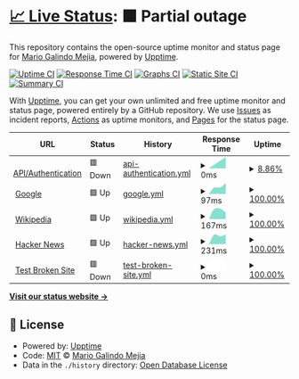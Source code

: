 # [📈 Live Status](https://mario-galindo.github.io/monitor): <!--live status--> **🟧 Partial outage**

This repository contains the open-source uptime monitor and status page for [Mario Galindo Mejia](https://www.developersindustry.com/), powered by [Upptime](https://github.com/upptime/upptime).

[![Uptime CI](https://github.com/mario-galindo/monitor/workflows/Uptime%20CI/badge.svg)](https://github.com/mario-galindo/monitor/actions?query=workflow%3A%22Uptime+CI%22)
[![Response Time CI](https://github.com/mario-galindo/monitor/workflows/Response%20Time%20CI/badge.svg)](https://github.com/mario-galindo/monitor/actions?query=workflow%3A%22Response+Time+CI%22)
[![Graphs CI](https://github.com/mario-galindo/monitor/workflows/Graphs%20CI/badge.svg)](https://github.com/mario-galindo/monitor/actions?query=workflow%3A%22Graphs+CI%22)
[![Static Site CI](https://github.com/mario-galindo/monitor/workflows/Static%20Site%20CI/badge.svg)](https://github.com/mario-galindo/monitor/actions?query=workflow%3A%22Static+Site+CI%22)
[![Summary CI](https://github.com/mario-galindo/monitor/workflows/Summary%20CI/badge.svg)](https://github.com/mario-galindo/monitor/actions?query=workflow%3A%22Summary+CI%22)

With [Upptime](https://upptime.js.org), you can get your own unlimited and free uptime monitor and status page, powered entirely by a GitHub repository. We use [Issues](https://github.com/mario-galindo/monitor/issues) as incident reports, [Actions](https://github.com/mario-galindo/monitor/actions) as uptime monitors, and [Pages](https://mario-galindo.github.io/monitor) for the status page.

<!--start: status pages-->
<!-- This summary is generated by Upptime (https://github.com/upptime/upptime) -->
<!-- Do not edit this manually, your changes will be overwritten -->
<!-- prettier-ignore -->
| URL | Status | History | Response Time | Uptime |
| --- | ------ | ------- | ------------- | ------ |
| <img alt="" src="https://favicons.githubusercontent.com/devauth.airlinemro.parts" height="13"> [API/Authentication](https://devauth.airlinemro.parts/) | 🟥 Down | [api-authentication.yml](https://github.com/mario-galindo/monitor/commits/HEAD/history/api-authentication.yml) | <details><summary><img alt="Response time graph" src="./graphs/api-authentication/response-time-week.png" height="20"> 0ms</summary><br><a href="https://mario-galindo.github.io/monitor/history/api-authentication"><img alt="Response time 0" src="https://img.shields.io/endpoint?url=https%3A%2F%2Fraw.githubusercontent.com%2Fmario-galindo%2Fmonitor%2FHEAD%2Fapi%2Fapi-authentication%2Fresponse-time.json"></a><br><a href="https://mario-galindo.github.io/monitor/history/api-authentication"><img alt="24-hour response time 0" src="https://img.shields.io/endpoint?url=https%3A%2F%2Fraw.githubusercontent.com%2Fmario-galindo%2Fmonitor%2FHEAD%2Fapi%2Fapi-authentication%2Fresponse-time-day.json"></a><br><a href="https://mario-galindo.github.io/monitor/history/api-authentication"><img alt="7-day response time 0" src="https://img.shields.io/endpoint?url=https%3A%2F%2Fraw.githubusercontent.com%2Fmario-galindo%2Fmonitor%2FHEAD%2Fapi%2Fapi-authentication%2Fresponse-time-week.json"></a><br><a href="https://mario-galindo.github.io/monitor/history/api-authentication"><img alt="30-day response time 0" src="https://img.shields.io/endpoint?url=https%3A%2F%2Fraw.githubusercontent.com%2Fmario-galindo%2Fmonitor%2FHEAD%2Fapi%2Fapi-authentication%2Fresponse-time-month.json"></a><br><a href="https://mario-galindo.github.io/monitor/history/api-authentication"><img alt="1-year response time 0" src="https://img.shields.io/endpoint?url=https%3A%2F%2Fraw.githubusercontent.com%2Fmario-galindo%2Fmonitor%2FHEAD%2Fapi%2Fapi-authentication%2Fresponse-time-year.json"></a></details> | <details><summary><a href="https://mario-galindo.github.io/monitor/history/api-authentication">8.86%</a></summary><a href="https://mario-galindo.github.io/monitor/history/api-authentication"><img alt="All-time uptime 8.86%" src="https://img.shields.io/endpoint?url=https%3A%2F%2Fraw.githubusercontent.com%2Fmario-galindo%2Fmonitor%2FHEAD%2Fapi%2Fapi-authentication%2Fuptime.json"></a><br><a href="https://mario-galindo.github.io/monitor/history/api-authentication"><img alt="24-hour uptime 8.86%" src="https://img.shields.io/endpoint?url=https%3A%2F%2Fraw.githubusercontent.com%2Fmario-galindo%2Fmonitor%2FHEAD%2Fapi%2Fapi-authentication%2Fuptime-day.json"></a><br><a href="https://mario-galindo.github.io/monitor/history/api-authentication"><img alt="7-day uptime 8.86%" src="https://img.shields.io/endpoint?url=https%3A%2F%2Fraw.githubusercontent.com%2Fmario-galindo%2Fmonitor%2FHEAD%2Fapi%2Fapi-authentication%2Fuptime-week.json"></a><br><a href="https://mario-galindo.github.io/monitor/history/api-authentication"><img alt="30-day uptime 8.86%" src="https://img.shields.io/endpoint?url=https%3A%2F%2Fraw.githubusercontent.com%2Fmario-galindo%2Fmonitor%2FHEAD%2Fapi%2Fapi-authentication%2Fuptime-month.json"></a><br><a href="https://mario-galindo.github.io/monitor/history/api-authentication"><img alt="1-year uptime 8.86%" src="https://img.shields.io/endpoint?url=https%3A%2F%2Fraw.githubusercontent.com%2Fmario-galindo%2Fmonitor%2FHEAD%2Fapi%2Fapi-authentication%2Fuptime-year.json"></a></details>
| <img alt="" src="https://favicons.githubusercontent.com/www.google.com" height="13"> [Google](https://www.google.com) | 🟩 Up | [google.yml](https://github.com/mario-galindo/monitor/commits/HEAD/history/google.yml) | <details><summary><img alt="Response time graph" src="./graphs/google/response-time-week.png" height="20"> 97ms</summary><br><a href="https://mario-galindo.github.io/monitor/history/google"><img alt="Response time 97" src="https://img.shields.io/endpoint?url=https%3A%2F%2Fraw.githubusercontent.com%2Fmario-galindo%2Fmonitor%2FHEAD%2Fapi%2Fgoogle%2Fresponse-time.json"></a><br><a href="https://mario-galindo.github.io/monitor/history/google"><img alt="24-hour response time 97" src="https://img.shields.io/endpoint?url=https%3A%2F%2Fraw.githubusercontent.com%2Fmario-galindo%2Fmonitor%2FHEAD%2Fapi%2Fgoogle%2Fresponse-time-day.json"></a><br><a href="https://mario-galindo.github.io/monitor/history/google"><img alt="7-day response time 97" src="https://img.shields.io/endpoint?url=https%3A%2F%2Fraw.githubusercontent.com%2Fmario-galindo%2Fmonitor%2FHEAD%2Fapi%2Fgoogle%2Fresponse-time-week.json"></a><br><a href="https://mario-galindo.github.io/monitor/history/google"><img alt="30-day response time 97" src="https://img.shields.io/endpoint?url=https%3A%2F%2Fraw.githubusercontent.com%2Fmario-galindo%2Fmonitor%2FHEAD%2Fapi%2Fgoogle%2Fresponse-time-month.json"></a><br><a href="https://mario-galindo.github.io/monitor/history/google"><img alt="1-year response time 97" src="https://img.shields.io/endpoint?url=https%3A%2F%2Fraw.githubusercontent.com%2Fmario-galindo%2Fmonitor%2FHEAD%2Fapi%2Fgoogle%2Fresponse-time-year.json"></a></details> | <details><summary><a href="https://mario-galindo.github.io/monitor/history/google">100.00%</a></summary><a href="https://mario-galindo.github.io/monitor/history/google"><img alt="All-time uptime 100.00%" src="https://img.shields.io/endpoint?url=https%3A%2F%2Fraw.githubusercontent.com%2Fmario-galindo%2Fmonitor%2FHEAD%2Fapi%2Fgoogle%2Fuptime.json"></a><br><a href="https://mario-galindo.github.io/monitor/history/google"><img alt="24-hour uptime 100.00%" src="https://img.shields.io/endpoint?url=https%3A%2F%2Fraw.githubusercontent.com%2Fmario-galindo%2Fmonitor%2FHEAD%2Fapi%2Fgoogle%2Fuptime-day.json"></a><br><a href="https://mario-galindo.github.io/monitor/history/google"><img alt="7-day uptime 100.00%" src="https://img.shields.io/endpoint?url=https%3A%2F%2Fraw.githubusercontent.com%2Fmario-galindo%2Fmonitor%2FHEAD%2Fapi%2Fgoogle%2Fuptime-week.json"></a><br><a href="https://mario-galindo.github.io/monitor/history/google"><img alt="30-day uptime 100.00%" src="https://img.shields.io/endpoint?url=https%3A%2F%2Fraw.githubusercontent.com%2Fmario-galindo%2Fmonitor%2FHEAD%2Fapi%2Fgoogle%2Fuptime-month.json"></a><br><a href="https://mario-galindo.github.io/monitor/history/google"><img alt="1-year uptime 100.00%" src="https://img.shields.io/endpoint?url=https%3A%2F%2Fraw.githubusercontent.com%2Fmario-galindo%2Fmonitor%2FHEAD%2Fapi%2Fgoogle%2Fuptime-year.json"></a></details>
| <img alt="" src="https://favicons.githubusercontent.com/en.wikipedia.org" height="13"> [Wikipedia](https://en.wikipedia.org) | 🟩 Up | [wikipedia.yml](https://github.com/mario-galindo/monitor/commits/HEAD/history/wikipedia.yml) | <details><summary><img alt="Response time graph" src="./graphs/wikipedia/response-time-week.png" height="20"> 167ms</summary><br><a href="https://mario-galindo.github.io/monitor/history/wikipedia"><img alt="Response time 167" src="https://img.shields.io/endpoint?url=https%3A%2F%2Fraw.githubusercontent.com%2Fmario-galindo%2Fmonitor%2FHEAD%2Fapi%2Fwikipedia%2Fresponse-time.json"></a><br><a href="https://mario-galindo.github.io/monitor/history/wikipedia"><img alt="24-hour response time 167" src="https://img.shields.io/endpoint?url=https%3A%2F%2Fraw.githubusercontent.com%2Fmario-galindo%2Fmonitor%2FHEAD%2Fapi%2Fwikipedia%2Fresponse-time-day.json"></a><br><a href="https://mario-galindo.github.io/monitor/history/wikipedia"><img alt="7-day response time 167" src="https://img.shields.io/endpoint?url=https%3A%2F%2Fraw.githubusercontent.com%2Fmario-galindo%2Fmonitor%2FHEAD%2Fapi%2Fwikipedia%2Fresponse-time-week.json"></a><br><a href="https://mario-galindo.github.io/monitor/history/wikipedia"><img alt="30-day response time 167" src="https://img.shields.io/endpoint?url=https%3A%2F%2Fraw.githubusercontent.com%2Fmario-galindo%2Fmonitor%2FHEAD%2Fapi%2Fwikipedia%2Fresponse-time-month.json"></a><br><a href="https://mario-galindo.github.io/monitor/history/wikipedia"><img alt="1-year response time 167" src="https://img.shields.io/endpoint?url=https%3A%2F%2Fraw.githubusercontent.com%2Fmario-galindo%2Fmonitor%2FHEAD%2Fapi%2Fwikipedia%2Fresponse-time-year.json"></a></details> | <details><summary><a href="https://mario-galindo.github.io/monitor/history/wikipedia">100.00%</a></summary><a href="https://mario-galindo.github.io/monitor/history/wikipedia"><img alt="All-time uptime 100.00%" src="https://img.shields.io/endpoint?url=https%3A%2F%2Fraw.githubusercontent.com%2Fmario-galindo%2Fmonitor%2FHEAD%2Fapi%2Fwikipedia%2Fuptime.json"></a><br><a href="https://mario-galindo.github.io/monitor/history/wikipedia"><img alt="24-hour uptime 100.00%" src="https://img.shields.io/endpoint?url=https%3A%2F%2Fraw.githubusercontent.com%2Fmario-galindo%2Fmonitor%2FHEAD%2Fapi%2Fwikipedia%2Fuptime-day.json"></a><br><a href="https://mario-galindo.github.io/monitor/history/wikipedia"><img alt="7-day uptime 100.00%" src="https://img.shields.io/endpoint?url=https%3A%2F%2Fraw.githubusercontent.com%2Fmario-galindo%2Fmonitor%2FHEAD%2Fapi%2Fwikipedia%2Fuptime-week.json"></a><br><a href="https://mario-galindo.github.io/monitor/history/wikipedia"><img alt="30-day uptime 100.00%" src="https://img.shields.io/endpoint?url=https%3A%2F%2Fraw.githubusercontent.com%2Fmario-galindo%2Fmonitor%2FHEAD%2Fapi%2Fwikipedia%2Fuptime-month.json"></a><br><a href="https://mario-galindo.github.io/monitor/history/wikipedia"><img alt="1-year uptime 100.00%" src="https://img.shields.io/endpoint?url=https%3A%2F%2Fraw.githubusercontent.com%2Fmario-galindo%2Fmonitor%2FHEAD%2Fapi%2Fwikipedia%2Fuptime-year.json"></a></details>
| <img alt="" src="https://favicons.githubusercontent.com/news.ycombinator.com" height="13"> [Hacker News](https://news.ycombinator.com) | 🟩 Up | [hacker-news.yml](https://github.com/mario-galindo/monitor/commits/HEAD/history/hacker-news.yml) | <details><summary><img alt="Response time graph" src="./graphs/hacker-news/response-time-week.png" height="20"> 231ms</summary><br><a href="https://mario-galindo.github.io/monitor/history/hacker-news"><img alt="Response time 231" src="https://img.shields.io/endpoint?url=https%3A%2F%2Fraw.githubusercontent.com%2Fmario-galindo%2Fmonitor%2FHEAD%2Fapi%2Fhacker-news%2Fresponse-time.json"></a><br><a href="https://mario-galindo.github.io/monitor/history/hacker-news"><img alt="24-hour response time 231" src="https://img.shields.io/endpoint?url=https%3A%2F%2Fraw.githubusercontent.com%2Fmario-galindo%2Fmonitor%2FHEAD%2Fapi%2Fhacker-news%2Fresponse-time-day.json"></a><br><a href="https://mario-galindo.github.io/monitor/history/hacker-news"><img alt="7-day response time 231" src="https://img.shields.io/endpoint?url=https%3A%2F%2Fraw.githubusercontent.com%2Fmario-galindo%2Fmonitor%2FHEAD%2Fapi%2Fhacker-news%2Fresponse-time-week.json"></a><br><a href="https://mario-galindo.github.io/monitor/history/hacker-news"><img alt="30-day response time 231" src="https://img.shields.io/endpoint?url=https%3A%2F%2Fraw.githubusercontent.com%2Fmario-galindo%2Fmonitor%2FHEAD%2Fapi%2Fhacker-news%2Fresponse-time-month.json"></a><br><a href="https://mario-galindo.github.io/monitor/history/hacker-news"><img alt="1-year response time 231" src="https://img.shields.io/endpoint?url=https%3A%2F%2Fraw.githubusercontent.com%2Fmario-galindo%2Fmonitor%2FHEAD%2Fapi%2Fhacker-news%2Fresponse-time-year.json"></a></details> | <details><summary><a href="https://mario-galindo.github.io/monitor/history/hacker-news">100.00%</a></summary><a href="https://mario-galindo.github.io/monitor/history/hacker-news"><img alt="All-time uptime 100.00%" src="https://img.shields.io/endpoint?url=https%3A%2F%2Fraw.githubusercontent.com%2Fmario-galindo%2Fmonitor%2FHEAD%2Fapi%2Fhacker-news%2Fuptime.json"></a><br><a href="https://mario-galindo.github.io/monitor/history/hacker-news"><img alt="24-hour uptime 100.00%" src="https://img.shields.io/endpoint?url=https%3A%2F%2Fraw.githubusercontent.com%2Fmario-galindo%2Fmonitor%2FHEAD%2Fapi%2Fhacker-news%2Fuptime-day.json"></a><br><a href="https://mario-galindo.github.io/monitor/history/hacker-news"><img alt="7-day uptime 100.00%" src="https://img.shields.io/endpoint?url=https%3A%2F%2Fraw.githubusercontent.com%2Fmario-galindo%2Fmonitor%2FHEAD%2Fapi%2Fhacker-news%2Fuptime-week.json"></a><br><a href="https://mario-galindo.github.io/monitor/history/hacker-news"><img alt="30-day uptime 100.00%" src="https://img.shields.io/endpoint?url=https%3A%2F%2Fraw.githubusercontent.com%2Fmario-galindo%2Fmonitor%2FHEAD%2Fapi%2Fhacker-news%2Fuptime-month.json"></a><br><a href="https://mario-galindo.github.io/monitor/history/hacker-news"><img alt="1-year uptime 100.00%" src="https://img.shields.io/endpoint?url=https%3A%2F%2Fraw.githubusercontent.com%2Fmario-galindo%2Fmonitor%2FHEAD%2Fapi%2Fhacker-news%2Fuptime-year.json"></a></details>
| <img alt="" src="https://favicons.githubusercontent.com/thissitedoesnotexist.koj.co" height="13"> [Test Broken Site](https://thissitedoesnotexist.koj.co) | 🟥 Down | [test-broken-site.yml](https://github.com/mario-galindo/monitor/commits/HEAD/history/test-broken-site.yml) | <details><summary><img alt="Response time graph" src="./graphs/test-broken-site/response-time-week.png" height="20"> 0ms</summary><br><a href="https://mario-galindo.github.io/monitor/history/test-broken-site"><img alt="Response time 0" src="https://img.shields.io/endpoint?url=https%3A%2F%2Fraw.githubusercontent.com%2Fmario-galindo%2Fmonitor%2FHEAD%2Fapi%2Ftest-broken-site%2Fresponse-time.json"></a><br><a href="https://mario-galindo.github.io/monitor/history/test-broken-site"><img alt="24-hour response time 0" src="https://img.shields.io/endpoint?url=https%3A%2F%2Fraw.githubusercontent.com%2Fmario-galindo%2Fmonitor%2FHEAD%2Fapi%2Ftest-broken-site%2Fresponse-time-day.json"></a><br><a href="https://mario-galindo.github.io/monitor/history/test-broken-site"><img alt="7-day response time 0" src="https://img.shields.io/endpoint?url=https%3A%2F%2Fraw.githubusercontent.com%2Fmario-galindo%2Fmonitor%2FHEAD%2Fapi%2Ftest-broken-site%2Fresponse-time-week.json"></a><br><a href="https://mario-galindo.github.io/monitor/history/test-broken-site"><img alt="30-day response time 0" src="https://img.shields.io/endpoint?url=https%3A%2F%2Fraw.githubusercontent.com%2Fmario-galindo%2Fmonitor%2FHEAD%2Fapi%2Ftest-broken-site%2Fresponse-time-month.json"></a><br><a href="https://mario-galindo.github.io/monitor/history/test-broken-site"><img alt="1-year response time 0" src="https://img.shields.io/endpoint?url=https%3A%2F%2Fraw.githubusercontent.com%2Fmario-galindo%2Fmonitor%2FHEAD%2Fapi%2Ftest-broken-site%2Fresponse-time-year.json"></a></details> | <details><summary><a href="https://mario-galindo.github.io/monitor/history/test-broken-site">100.00%</a></summary><a href="https://mario-galindo.github.io/monitor/history/test-broken-site"><img alt="All-time uptime 100.00%" src="https://img.shields.io/endpoint?url=https%3A%2F%2Fraw.githubusercontent.com%2Fmario-galindo%2Fmonitor%2FHEAD%2Fapi%2Ftest-broken-site%2Fuptime.json"></a><br><a href="https://mario-galindo.github.io/monitor/history/test-broken-site"><img alt="24-hour uptime 100.00%" src="https://img.shields.io/endpoint?url=https%3A%2F%2Fraw.githubusercontent.com%2Fmario-galindo%2Fmonitor%2FHEAD%2Fapi%2Ftest-broken-site%2Fuptime-day.json"></a><br><a href="https://mario-galindo.github.io/monitor/history/test-broken-site"><img alt="7-day uptime 100.00%" src="https://img.shields.io/endpoint?url=https%3A%2F%2Fraw.githubusercontent.com%2Fmario-galindo%2Fmonitor%2FHEAD%2Fapi%2Ftest-broken-site%2Fuptime-week.json"></a><br><a href="https://mario-galindo.github.io/monitor/history/test-broken-site"><img alt="30-day uptime 100.00%" src="https://img.shields.io/endpoint?url=https%3A%2F%2Fraw.githubusercontent.com%2Fmario-galindo%2Fmonitor%2FHEAD%2Fapi%2Ftest-broken-site%2Fuptime-month.json"></a><br><a href="https://mario-galindo.github.io/monitor/history/test-broken-site"><img alt="1-year uptime 100.00%" src="https://img.shields.io/endpoint?url=https%3A%2F%2Fraw.githubusercontent.com%2Fmario-galindo%2Fmonitor%2FHEAD%2Fapi%2Ftest-broken-site%2Fuptime-year.json"></a></details>

<!--end: status pages-->

[**Visit our status website →**](https://mario-galindo.github.io/monitor)

## 📄 License

- Powered by: [Upptime](https://github.com/upptime/upptime)
- Code: [MIT](./LICENSE) © [Mario Galindo Mejia](https://www.developersindustry.com/)
- Data in the `./history` directory: [Open Database License](https://opendatacommons.org/licenses/odbl/1-0/)
